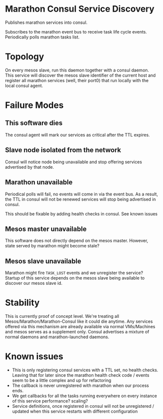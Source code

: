 Marathon Consul Service Discovery
============

Publishes marathon services into consul.

Subscribes to the marathon event bus to receive task life cycle events. Periodically polls marathon tasks list.

Topology
========

On every mesos slave, run this daemon together with a consul daemon. This service will discover the mesos slave identifier of the current
host and register all marathon services (well, their port0) that run locally with the local consul agent.

Failure Modes
=============

This software dies
------------------

The consul agent will mark our services as critical after the TTL expires.

Slave node isolated from the network
------------------------------------

Consul will notice node being unavailable and stop offering services advertised by that node.

Marathon unavailable
-------------

Periodical polls will fail, no events will come in via the event bus. As a result, the TTL in consul will not be renewed services will
stop being advertised in consul.

This should be fixable by adding health checks in consul. See known issues

Mesos master unavailable
------------------------

This software does not directly depend on the mesos master. However, state served by marathon might become stale?


Mesos slave unavailable
-----------------------

Marathon might fire `TASK_LOST` events and we unregister the service? Startup of this service depends on the mesos slave being available
to discover our mesos slave id.

Stability
=========

This is currently proof of concept level. We're treating all Mesos/Marathon/Marathon-Consul like it could die anytime. Any services offered
via this mechanism are already available via normal VMs/Machines and mesos serves as a supplement only. Consul advertises a mixture of normal
daemons and marathon-launched daemons.

Known issues
============

 * This is only registering consul services with a TTL set, no health checks.
   Leaving that for later since the marathon health check code / events seem to be a little complex and up for refactoring
 * The callback is never unregistered with marathon when our process ends.
 * We get callbacks for all the tasks running everywhere on every instance of this service performance? scaling?
 * Service definitions, once registered in consul will not be unregistered / updated when this service restarts with different configuration
